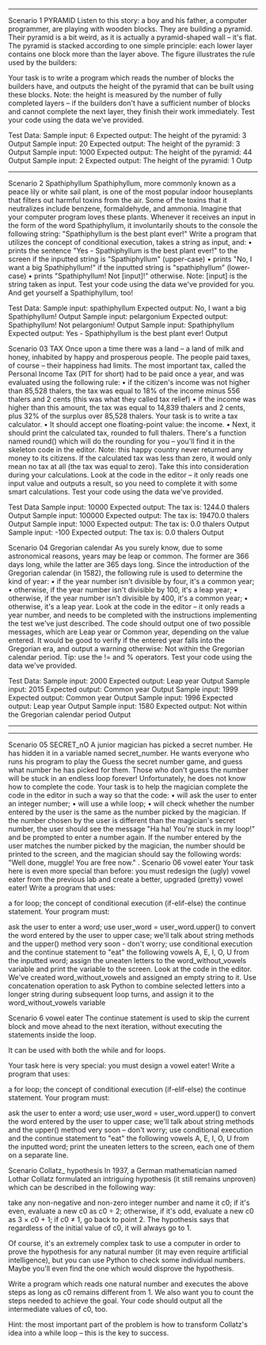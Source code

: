 ________________________________________
Scenario 1 PYRAMID
Listen to this story: a boy and his father, a computer programmer, are playing with wooden blocks. They are building a pyramid.
Their pyramid is a bit weird, as it is actually a pyramid-shaped wall – it's flat. The pyramid is stacked according to one simple principle: each lower layer contains one block more than the layer above.
The figure illustrates the rule used by the builders:
 
Your task is to write a program which reads the number of blocks the builders have, and outputs the height of the pyramid that can be built using these blocks.
Note: the height is measured by the number of fully completed layers – if the builders don't have a sufficient number of blocks and cannot complete the next layer, they finish their work immediately.
Test your code using the data we've provided.


Test Data:
Sample input:
6
Expected output:
The height of the pyramid: 3
Output
Sample input:
20
Expected output:
The height of the pyramid: 3
Output
Sample input:
1000
Expected output:
The height of the pyramid: 44
Output
Sample input:
2
Expected output:
The height of the pyramid: 1
Outp








________________________________________
Scenario 2 Spathiphyllum
Spathiphyllum, more commonly known as a peace lily or white sail plant, is one of the most popular indoor houseplants that filters out harmful toxins from the air. Some of the toxins that it neutralizes include benzene, formaldehyde, and ammonia.
Imagine that your computer program loves these plants. Whenever it receives an input in the form of the word Spathiphyllum, it involuntarily shouts to the console the following string: "Spathiphyllum is the best plant ever!"
Write a program that utilizes the concept of conditional execution, takes a string as input, and:
•	prints the sentence "Yes - Spathiphyllum is the best 
plant ever!" to the screen if the inputted string is "Spathiphyllum" (upper-case)
•	prints "No, I want a big Spathiphyllum!" if the inputted string is "spathiphyllum" (lower-case)
•	prints "Spathiphyllum! Not [input]!" otherwise. Note: [input] is the string taken as input.
Test your code using the data we've provided for you. And get yourself a Spathiphyllum, too!


Test Data:
Sample input:
spathiphyllum
Expected output:
No, I want a big Spathiphyllum!
Output
Sample input:
pelargonium
Expected output:
Spathiphyllum! Not pelargonium!
Output
Sample input:
Spathiphyllum
Expected output:
Yes - Spathiphyllum is the best plant ever!
Output




Scenario 03 TAX
Once upon a time there was a land – a land of milk and honey, inhabited by happy and prosperous people. The people paid taxes, of course – their happiness had limits. The most important tax, called the Personal Income Tax (PIT for short) had to be paid once a year, and was evaluated using the following rule:
•	if the citizen's income was not higher than 85,528 thalers, the tax was equal to 18% of the income minus 556 thalers and 2 cents (this was what they called tax relief)
•	if the income was higher than this amount, the tax was equal to 14,839 thalers and 2 cents, plus 32% of the surplus over 85,528 thalers.
Your task is to write a tax calculator.
•	It should accept one floating-point value: the income.
•	Next, it should print the calculated tax, rounded to full thalers. There's a function named round() which will do the rounding for you – you'll find it in the skeleton code in the editor.
Note: this happy country never returned any money to its citizens. If the calculated tax was less than zero, it would only mean no tax at all (the tax was equal to zero). Take this into consideration during your calculations.
Look at the code in the editor – it only reads one input value and outputs a result, so you need to complete it with some smart calculations.
Test your code using the data we've provided.


Test Data
Sample input:
10000
Expected output:
The tax is: 1244.0 thalers
Output
Sample input:
100000
Expected output:
The tax is: 19470.0 thalers
Output
Sample input:
1000
Expected output:
The tax is: 0.0 thalers
Output
Sample input:
-100
Expected output:
The tax is: 0.0 thalers
Output

Scenario 04 Gregorian calendar
As you surely know, due to some astronomical reasons, years may be leap or common. The former are 366 days long, while the latter are 365 days long.
Since the introduction of the Gregorian calendar (in 1582), the following rule is used to determine the kind of year:
•	if the year number isn't divisible by four, it's a common year;
•	otherwise, if the year number isn't divisible by 100, it's a leap year;
•	otherwise, if the year number isn't divisible by 400, it's a common year;
•	otherwise, it's a leap year.
Look at the code in the editor – it only reads a year number, and needs to be completed with the instructions implementing the test we've just described.
The code should output one of two possible messages, which are Leap year or Common year, depending on the value entered.
It would be good to verify if the entered year falls into the Gregorian era, and output a warning otherwise: Not within the Gregorian calendar period. Tip: use the != and % operators.
Test your code using the data we've provided.


Test Data:
Sample input:
2000
Expected output:
Leap year
Output
Sample input:
2015
Expected output:
Common year
Output
Sample input:
1999
Expected output:
Common year
Output
Sample input:
1996
Expected output:
Leap year
Output
Sample input:
1580
Expected output:
Not within the Gregorian calendar period
Output

________________________________________
________________________________________
Scenario 05 SECRET_nO
A junior magician has picked a secret number. He has hidden it in a variable named secret_number. He wants everyone who runs his program to play the Guess the secret number game, and guess what number he has picked for them. Those who don't guess the number will be stuck in an endless loop forever! Unfortunately, he does not know how to complete the code.
Your task is to help the magician complete the code in the editor in such a way so that the code:
•	will ask the user to enter an integer number;
•	will use a while loop;
•	will check whether the number entered by the user is the same as the number picked by the magician. If the number chosen by the user is different than the magician's secret number, the user should see the message "Ha ha! You're stuck in my loop!" and be prompted to enter a number again. If the number entered by the user matches the number picked by the magician, the number should be printed to the screen, and the magician should say the following words: "Well done, muggle! You are free now."
.
Scenario 06 vowel eater
Your task here is even more special than before: you must redesign the (ugly) vowel eater from the previous lab and create a better, upgraded (pretty) vowel eater! Write a program that uses:

a for loop;
the concept of conditional execution (if-elif-else)
the continue statement.
Your program must:

ask the user to enter a word;
use user_word = user_word.upper() to convert the word entered by the user to upper case; we'll talk about string methods and the upper() method very soon - don't worry;
use conditional execution and the continue statement to "eat" the following vowels A, E, I, O, U from the inputted word;
assign the uneaten letters to the word_without_vowels variable and print the variable to the screen.
Look at the code in the editor. We've created word_without_vowels and assigned an empty string to it. Use concatenation operation to ask Python to combine selected letters into a longer string during subsequent loop turns, and assign it to the word_without_vowels variable

Scenario 6 vowel eater
The continue statement is used to skip the current block and move ahead to the next iteration, without executing the statements inside the loop.

It can be used with both the while and for loops.

Your task here is very special: you must design a vowel eater! Write a program that uses:

a for loop;
the concept of conditional execution (if-elif-else)
the continue statement.
Your program must:

ask the user to enter a word;
use user_word = user_word.upper() to convert the word entered by the user to upper case; we'll talk about string methods and the upper() method very soon – don't worry;
use conditional execution and the continue statement to "eat" the following vowels A, E, I, O, U from the inputted word;
print the uneaten letters to the screen, each one of them on a separate line.

Scenario  Collatz_ hypothesis
In 1937, a German mathematician named Lothar Collatz formulated an intriguing hypothesis (it still remains unproven) which can be described in the following way:

take any non-negative and non-zero integer number and name it c0;
if it's even, evaluate a new c0 as c0 ÷ 2;
otherwise, if it's odd, evaluate a new c0 as 3 × c0 + 1;
if c0 ≠ 1, go back to point 2.
The hypothesis says that regardless of the initial value of c0, it will always go to 1.

Of course, it's an extremely complex task to use a computer in order to prove the hypothesis for any natural number (it may even require artificial intelligence), but you can use Python to check some individual numbers. Maybe you'll even find the one which would disprove the hypothesis.

Write a program which reads one natural number and executes the above steps as long as c0 remains different from 1. We also want you to count the steps needed to achieve the goal. Your code should output all the intermediate values of c0, too.

Hint: the most important part of the problem is how to transform Collatz's idea into a while loop – this is the key to success.

